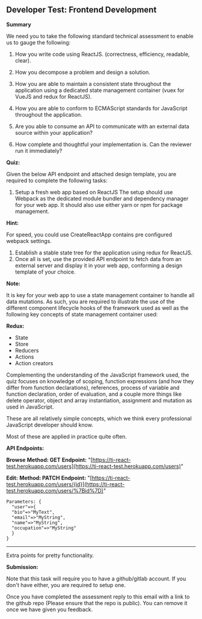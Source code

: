 ## Developer Test: Frontend Development

**Summary**

We need you to take the following standard technical assessment to enable us to gauge the following:

 1. How you write code using ReactJS. (correctness,
    efficiency, readable, clear).
    
 2. How you decompose a problem and design a solution.
 3. How you are able to maintain a consistent state throughout the application using a dedicated state management container (vuex for
    VueJS and redux for ReactJS).
 4. How you are able to conform to ECMAScript standards for JavaScript throughout the application.
 5. Are you able to consume an API to communicate with an external data source within your application?
 6. How complete and thoughtful your implementation is. Can the reviewer run it immediately?

**Quiz:**

Given the below API endpoint and attached design template, you are required to complete the following tasks:
 1. Setup a fresh web app based on ReactJS
  The setup should use Webpack as the dedicated module bundler and dependency manager for your web app. It should also use either yarn or npm for package management.

**Hint:**

For speed, you could use CreateReactApp contains pre configured webpack settings.
  
1. Establish a stable state tree for the application using redux for ReactJS.
3. Once all is set, use the provided API endpoint to fetch data from an external server and display it in your web app, conforming a design template of your choice. 

**Note:**

It is key for your web app to use a state management container to handle all data mutations. As such, you are required to illustrate the use of the different component lifecycle hooks of the framework used as well as the following key concepts of state management container used:
   
**Redux:**
* State
* Store
* Reducers
* Actions
* Action creators

Complementing the understanding of the JavaScript framework used, the quiz focuses on knowledge of scoping, function expressions (and how they differ from function declarations), references, process of variable and function declaration, order of evaluation, and a couple more things like delete operator, object and array instantiation, assignment and mutation as used in JavaScript. 

These are all relatively simple concepts, which we think every professional JavaScript developer should know. 

Most of these are applied in practice quite often.

**API Endpoints:**

**Browse**
**Method: GET**
**Endpoint:** "[https://ti-react-test.herokuapp.com/users](https://ti-react-test.herokuapp.com/users)"

**Edit:**
**Method: PATCH** 
**Endpoint:** "[https://ti-react-test.herokuapp.com/users/{id}](https://ti-react-test.herokuapp.com/users/%7Bid%7D)"

    Parameters: {
      "user"=>{
      "bio"=>"MyText",
      "email"=>"MyString",
      "name"=>"MyString",
      "occupation"=>"MyString"
      }
    }

   ---------
Extra points for pretty functionality.

**Submission:**

Note that this task will require you to have a github/gitlab account. If you don't have either, you are required to setup one.

Once you have completed the assessment reply to this email with a link to the github repo (Please ensure that the repo is public). You can remove it once we have given you feedback.